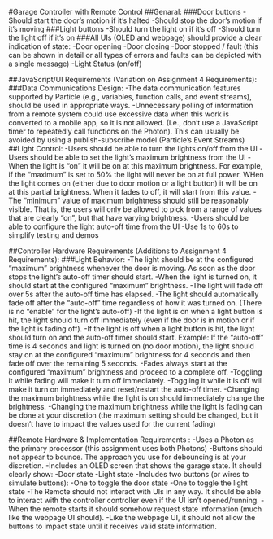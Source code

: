 #Garage Controller with Remote Control
##Genaral:
###Door buttons
-Should start the door’s motion if it’s halted
-Should stop the door’s motion if it’s moving
###Light buttons
-Should turn the light on if it’s off
-Should turn the light off if it’s on
###All UIs (OLED and webpage) should provide a clear indication of state:
-Door opening
-Door closing
-Door stopped / fault (this can be shown in detail or all types of errors and faults can be depicted with a single message)
-Light Status (on/off)

##JavaScript/UI Requirements (Variation on Assignment 4 Requirements):
###Data Communications Design:
-The data communication features supported by Particle (e.g., variables, function calls, and event streams), should be used in appropriate ways.
-Unnecessary polling of information from a remote system could use excessive data when this work is converted to a mobile app, so it is not allowed. (I.e., don’t use a JavaScript timer to repeatedly call functions on the Photon). This can usually be avoided by using a publish-subscribe model (Particle’s Event Streams)
##Light Control:
-Users should be able to turn the lights on/off from the UI
-Users should be able to set the light’s maximum brightness from the UI
-When the light is “on” it will be on at this maximum brightness. For example, if the “maximum” is set to 50% the light will never be on at full power. WHen the light comes on (either due to door motion or a light button) it will be on at this partial brightness. When it fades to off, it will start from this value.
-The “minimum” value of maximum brightness should still be reasonably visible. That is, the users will only be allowed to pick from a range of values that are clearly “on”, but that have varying brightness.
-Users should be able to configure the light auto-off time from the UI
-Use 1s to 60s to simplify testing and demos

##Controller Hardware Requirements (Additions to Assignment 4 Requirements):
###Light Behavior:
-The light should be at the configured “maximum” brightness whenever the door is moving. As soon as the door stops the light’s auto-off timer should start.
-When the light is turned on, it should start at the configured “maximum” brightness.
-The light will fade off over 5s after the auto-off time has elapsed.
-The light should automatically fade off after the “auto-off” time regardless of how it was turned on. (There is no “enable” for the light’s auto-off)
-If the light is on when a light button is hit, the light should turn off immediately (even if the door is in motion or if the light is fading off).
-If the light is off when a light button is hit, the light should turn on and the auto-off timer should start. Example: If the “auto-off” time is 4 seconds and light is turned on (no door motion), the light should stay on at the configured “maximum” brightness for 4 seconds and then fade off over the remaining 5 seconds.
-Fades always start at the configured “maximum” brightness and proceed to a complete off.
-Toggling it while fading will make it turn off immediately.
-Toggling it while it is off will make it turn on immediately and reset/restart the auto-off timer.
-Changing the maximum brightness while the light is on should immediately change the brightness.
-Changing the maximum brightness while the light is fading can be done at your discretion (the maximum setting should be changed, but it doesn’t have to impact the values used for the current fading)

##Remote Hardware & Implementation Requirements :
-Uses a Photon as the primary processor (this assignment uses both Photons)
-Buttons should not appear to bounce. The approach you use for debouncing is at your discretion.
-Includes an OLED screen that shows the garage state. It should clearly show:
  -Door state
  -Light state
-Includes two buttons (or wires to simulate buttons):
 -One to toggle the door state
 -One to toggle the light state
-The Remote should not interact with UIs in any way. It should be able to interact with the controller controller even if the UI isn’t opened/running.
-When the remote starts it should somehow request state information (much like the webpage UI should).
-Like the webpage UI, it should not allow the buttons to impact state until it receives valid state information.
